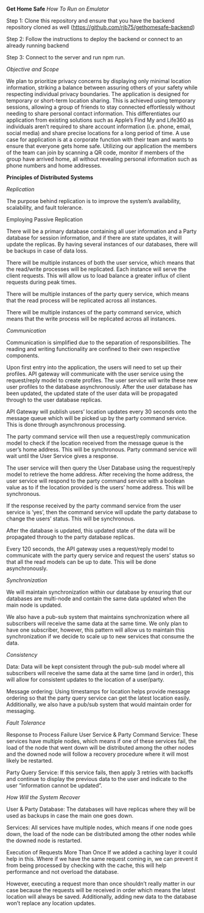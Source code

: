 **Get Home Safe**
_How To Run on Emulator_

Step 1:
Clone this repository and ensure that you have the backend repository cloned as well (https://github.com/rjb75/gethomesafe-backend)

Step 2: 
Follow the instructions to deploy the backend or connect to an already running backend 

Step 3: 
Connect to the server and run npm run.

_Objective and Scope_


We plan to prioritize privacy concerns by displaying only minimal location information, striking a balance between assuring others of your safety while respecting individual privacy boundaries. The application is designed for temporary or short-term location sharing. This is achieved using temporary sessions, allowing a group of friends to stay connected effortlessly without needing to share personal contact information. This differentiates our application from existing solutions such as Apple’s Find My and Life360 as individuals aren’t required to share account information (i.e. phone, email, social media) and share precise locations for a long period of time. A use case for application is at a corporate function with their team and wants to ensure that everyone gets home safe. Utilizing our application the members of the team can join by scanning a QR code, monitor if members of the group have arrived home, all without revealing personal information such as phone numbers and home addresses.

**Principles of Distributed Systems**



_Replication_


The purpose behind replication is to improve the system’s availability, scalability, and fault tolerance.

Employing Passive Replication

There will be a primary database containing all user information and a Party database for session information, and if there are state updates, it will update the replicas. By having several instances of our databases, there will be backups in case of data loss.

There will be multiple instances of both the user service, which means that the read/write processes will be replicated. Each instance will serve the client requests. This will allow us to load balance a greater influx of client requests during peak times.

There will be multiple instances of the party query service, which means that the read process will be replicated across all instances.

There will be multiple instances of the party command service, which means that the write process will be replicated across all instances.

_Communication_


Communication is simplified due to the separation of responsibilities. The reading and writing functionality are confined to their own respective components.

Upon first entry into the application, the users will need to set up their profiles. API gateway will communicate with the user service using the request/reply model to create profiles. The user service will write these new user profiles to the database asynchronously. After the user database has been updated, the updated state of the user data will be propagated through to the user database replicas.

API Gateway will publish users’ location updates every 30 seconds onto the message queue which will be picked up by the party command service. This is done through asynchronous processing.

The party command service will then use a request/reply communication model to check if the location received from the message queue is the user’s home address. This will be synchronous. Party command service will wait until the User Service gives a response.

The user service will then query the User Database using the request/reply model to retrieve the home address. After receiving the home address, the user service will respond to the party command service with a boolean value as to if the location provided is the users’ home address. This will be synchronous.

If the response received by the party command service from the user service is ‘yes’, then the command service will update the party database to change the users’ status. This will be synchronous.

After the database is updated, this updated state of the data will be propagated through to the party database replicas.

Every 120 seconds, the API gateway uses a request/reply model to communicate with the party query service and request the users’ status so that all the read models can be up to date. This will be done asynchronously.

_Synchronization_


We will maintain synchronization within our database by ensuring that our databases are multi-node and contain the same data updated when the main node is updated.

We also have a pub-sub system that maintains synchronization where all subscribers will receive the same data at the same time. We only plan to have one subscriber, however, this pattern will allow us to maintain this synchronization if we decide to scale up to new services that consume the data.

_Consistency_


Data: Data will be kept consistent through the pub-sub model where all subscribers will receive the same data at the same time (and in order), this will allow for consistent updates to the location of a user/party.

Message ordering: Using timestamps for location helps provide message ordering so that the party query service can get the latest location easily. Additionally, we also have a pub/sub system that would maintain order for messaging.

_Fault Tolerance_


Response to Process Failure
User Service & Party Command Service: These services have multiple nodes, which means if one of these services fail, the load of the node that went down will be distributed among the other nodes and the downed node will follow a recovery procedure where it will most likely be restarted.

Party Query Service: If this service fails, then apply 3 retries with backoffs and continue to display the previous data to the user and indicate to the user “information cannot be updated”.

_How Will the System Recover_


User & Party Database: The databases will have replicas where they will be used as backups in case the main one goes down.

Services: All services have multiple nodes, which means if one node goes down, the load of the node can be distributed among the other nodes while the downed node is restarted.

Execution of Requests More Than Once
If we added a caching layer it could help in this. Where if we have the same request coming in, we can prevent it from being processed by checking with the cache, this will help performance and not overload the database.

However, executing a request more than once shouldn’t really matter in our case because the requests will be received in order which means the latest location will always be saved. Additionally, adding new data to the database won’t replace any location updates.

